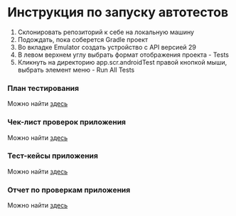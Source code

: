 # Инструкция по запуску автотестов

1. Склонировать репозиторий к себе на локальную машину
2. Подождать, пока соберется Gradle проект
3. Во вкладке Emulator создать устройство с API версией 29
4. В левом верхнем углу выбрать формат отображения проекта - Tests
5. Кликнуть на директорию app.scr.androidTest правой кнопкой мыши, выбрать элемент меню - Run All Tests

### План тестирования

Можно найти [здесь](https://github.com/ElizavetaShkryabiy/diploma/blob/development/Plan.md)

### Чек-лист проверок приложения

Можно найти [здесь](https://github.com/ElizavetaShkryabiy/diploma/blob/development/Check.xlsx)

### Тест-кейсы приложения

Можно найти [здесь](https://github.com/ElizavetaShkryabiy/diploma/blob/development/Cases.xlsx)

### Отчет по проверкам приложения

Можно найти [здесь](https://github.com/ElizavetaShkryabiy/diploma/blob/development/Result.md)

